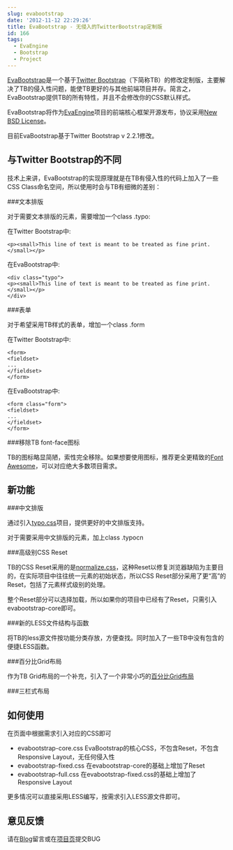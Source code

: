 ```yaml
---
slug: evabootstrap
date: '2012-11-12 22:29:26'
title: EvaBootstrap - 无侵入的TwitterBootstrap定制版
id: 166
tags:
  - EvaEngine
  - Bootstrap
  - Project
---
```


[EvaBootstrap](https://github.com/AlloVince/EvaBootstrap)是一个基于[Twitter Bootstrap](http://twitter.github.com/bootstrap/)（下简称TB）的修改定制版，主要解决了TB的侵入性问题，能使TB更好的与其他前端项目并存。简言之，EvaBootstrap提供TB的所有特性，并且不会修改你的CSS默认样式。

EvaBootstrap将作为[EvaEngine](https://github.com/AlloVince/eva-engine)项目的前端核心框架开源发布，协议采用[New BSD License](http://framework.zend.com/license/new-bsd)。

目前EvaBootstrap基于Twitter Bootstrap v 2.2.1修改。


与Twitter Bootstrap的不同
--------------------------------

技术上来讲，EvaBootstrap的实现原理就是在TB有侵入性的代码上加入了一些CSS Class命名空间，所以使用时会与TB有细微的差别：

###文本排版

对于需要文本排版的元素，需要增加一个class .typo:


在Twitter Bootstrap中:

    <p><small>This line of text is meant to be treated as fine print.</small></p>

在EvaBootstrap中:

    <div class="typo">
    <p><small>This line of text is meant to be treated as fine print.</small></p>
    </div>

###表单

对于希望采用TB样式的表单，增加一个class .form

在Twitter Bootstrap中:

    <form>
    <fieldset>
    ...
    </fieldset>
    </form>

在EvaBootstrap中:

    <form class="form">
    <fieldset>
    ...
    </fieldset>
    </form>


###移除TB font-face图标

TB的图标略显简陋，索性完全移除。如果想要使用图标，推荐更全更精致的[Font Awesome](http://fortawesome.github.com/Font-Awesome/)，可以对应绝大多数项目需求。


新功能
-----------

###中文排版

通过引入[typo.css](https://github.com/sofish/typo.css)项目，提供更好的中文排版支持。

对于需要采用中文排版的元素，加上class .typocn

###高级别CSS Reset

TB的CSS Reset采用的是[normalize.css](http://necolas.github.com/normalize.css/1.0.1/normalize.css)，这种Reset以修复浏览器缺陷为主要目的，在实际项目中往往统一元素的初始状态，所以CSS Reset部分采用了更“高”的Reset，包括了元素样式级别的处理。

整个Reset部分可以选择加载，所以如果你的项目中已经有了Reset，只需引入evabootstrap-core即可。


###新的LESS文件结构与函数

将TB的less源文件按功能分类存放，方便查找。同时加入了一些TB中没有包含的便捷LESS函数。

###百分比Grid布局

作为TB Grid布局的一个补充，引入了一个非常小巧的[百分比Grid布局](http://cssglobe.com/easy-percentage-grid-system-with-html5/)

###三栏式布局

如何使用
-----------

在页面中根据需求引入对应的CSS即可

- evabootstrap-core.css EvaBootstrap的核心CSS，不包含Reset，不包含Responsive Layout，无任何侵入性
- evabootstrap-fixed.css 在evabootstrap-core的基础上增加了Reset
- evabootstrap-full.css 在evabootstrap-fixed.css的基础上增加了Responsive Layout

更多情况可以直接采用LESS编写，按需求引入LESS源文件即可。

意见反馈
--------------

请在[Blog](http://avnpc.com/pages/evabootstrap)留言或在[项目页](https://github.com/AlloVince/EvaBootstrap)提交BUG



